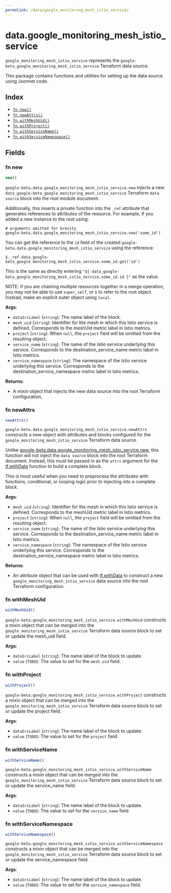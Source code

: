 ```yaml
---
permalink: /data/google_monitoring_mesh_istio_service/
---
```


# data.google_monitoring_mesh_istio_service

`google_monitoring_mesh_istio_service` represents the `google-beta_google_monitoring_mesh_istio_service` Terraform data source.



This package contains functions and utilities for setting up the data source using Jsonnet code.


## Index

* [`fn new()`](#fn-new)
* [`fn newAttrs()`](#fn-newattrs)
* [`fn withMeshUid()`](#fn-withmeshuid)
* [`fn withProject()`](#fn-withproject)
* [`fn withServiceName()`](#fn-withservicename)
* [`fn withServiceNamespace()`](#fn-withservicenamespace)

## Fields

### fn new

```ts
new()
```


`google-beta.data.google_monitoring_mesh_istio_service.new` injects a new `data_google-beta_google_monitoring_mesh_istio_service` Terraform `data source`
block into the root module document.

Additionally, this inserts a private function into the `_ref` attribute that generates references to attributes of the
resource. For example, if you added a new instance to the root using:

    # arguments omitted for brevity
    google-beta.data.google_monitoring_mesh_istio_service.new('some_id')

You can get the reference to the `id` field of the created `google-beta.data.google_monitoring_mesh_istio_service` using the reference:

    $._ref.data_google-beta_google_monitoring_mesh_istio_service.some_id.get('id')

This is the same as directly entering `"${ data_google-beta_google_monitoring_mesh_istio_service.some_id.id }"` as the value.

NOTE: if you are chaining multiple resources together in a merge operation, you may not be able to use `super`, `self`,
or `$` to refer to the root object. Instead, make an explicit outer object using `local`.

**Args**:
  - `dataSrcLabel` (`string`): The name label of the block.
  - `mesh_uid` (`string`): Identifier for the mesh in which this Istio service is defined.
                        Corresponds to the meshUid metric label in Istio metrics.
  - `project` (`string`):  When `null`, the `project` field will be omitted from the resulting object.
  - `service_name` (`string`): The name of the Istio service underlying this service. 
                        Corresponds to the destination_service_name metric label in Istio metrics.
  - `service_namespace` (`string`): The namespace of the Istio service underlying this service.
                        Corresponds to the destination_service_namespace metric label in Istio metrics.

**Returns**:
- A mixin object that injects the new data source into the root Terraform configuration.


### fn newAttrs

```ts
newAttrs()
```


`google-beta.data.google_monitoring_mesh_istio_service.newAttrs` constructs a new object with attributes and blocks configured for the `google_monitoring_mesh_istio_service`
Terraform data source.

Unlike [google-beta.data.google_monitoring_mesh_istio_service.new](#fn-googlemonitoringmeshistioservicenew), this function will not inject the `data source`
block into the root Terraform document. Instead, this must be passed in as the `attrs` argument for the
[tf.withData](https://github.com/tf-libsonnet/core/tree/main/docs#fn-withdata) function to build a complete block.

This is most useful when you need to preprocess the attributes with functions, conditional, or looping logic prior to
injecting into a complete block.

**Args**:
  - `mesh_uid` (`string`): Identifier for the mesh in which this Istio service is defined.
                        Corresponds to the meshUid metric label in Istio metrics.
  - `project` (`string`):  When `null`, the `project` field will be omitted from the resulting object.
  - `service_name` (`string`): The name of the Istio service underlying this service. 
                        Corresponds to the destination_service_name metric label in Istio metrics.
  - `service_namespace` (`string`): The namespace of the Istio service underlying this service.
                        Corresponds to the destination_service_namespace metric label in Istio metrics.

**Returns**:
  - An attribute object that can be used with [tf.withData](https://github.com/tf-libsonnet/core/tree/main/docs#fn-withdata) to construct a new `google_monitoring_mesh_istio_service` data source into the root Terraform configuration.


### fn withMeshUid

```ts
withMeshUid()
```

`google-beta.google_monitoring_mesh_istio_service.withMeshUid` constructs a mixin object that can be merged into the `google_monitoring_mesh_istio_service`
Terraform data source block to set or update the mesh_uid field.



**Args**:
  - `dataSrcLabel` (`string`): The name label of the block to update.
  - `value` (`TODO`): The value to set for the `mesh_uid` field.


### fn withProject

```ts
withProject()
```

`google-beta.google_monitoring_mesh_istio_service.withProject` constructs a mixin object that can be merged into the `google_monitoring_mesh_istio_service`
Terraform data source block to set or update the project field.



**Args**:
  - `dataSrcLabel` (`string`): The name label of the block to update.
  - `value` (`TODO`): The value to set for the `project` field.


### fn withServiceName

```ts
withServiceName()
```

`google-beta.google_monitoring_mesh_istio_service.withServiceName` constructs a mixin object that can be merged into the `google_monitoring_mesh_istio_service`
Terraform data source block to set or update the service_name field.



**Args**:
  - `dataSrcLabel` (`string`): The name label of the block to update.
  - `value` (`TODO`): The value to set for the `service_name` field.


### fn withServiceNamespace

```ts
withServiceNamespace()
```

`google-beta.google_monitoring_mesh_istio_service.withServiceNamespace` constructs a mixin object that can be merged into the `google_monitoring_mesh_istio_service`
Terraform data source block to set or update the service_namespace field.



**Args**:
  - `dataSrcLabel` (`string`): The name label of the block to update.
  - `value` (`TODO`): The value to set for the `service_namespace` field.
